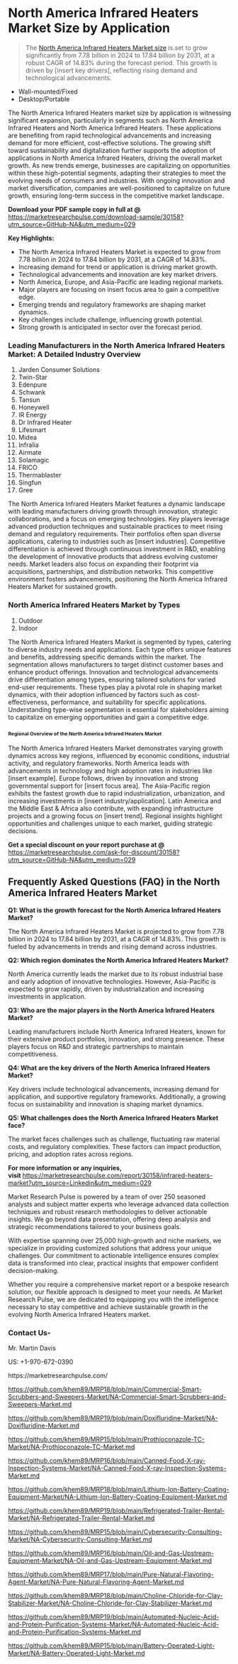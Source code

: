 <h1>North America Infrared Heaters Market&nbsp;Size by Application</h1><blockquote><p>The <a href="https://marketresearchpulse.com/download-sample/30158?utm_source=GitHub-NA&amp;utm_medium=029">North America Infrared Heaters Market size</a> is set to grow significantly from 7.78 billion in 2024 to 17.84 billion by 2031, at a robust CAGR of 14.83% during the forecast period. This growth is driven by [insert key drivers], reflecting rising demand and technological advancements.</p></blockquote><ul><li>Wall-mounted/Fixed<li> Desktop/Portable</li></ul><p>The North America Infrared Heaters market size by application is witnessing significant expansion, particularly in segments such as North America Infrared Heaters and North America Infrared Heaters. These applications are benefiting from rapid technological advancements and increasing demand for more efficient, cost-effective solutions. The growing shift toward sustainability and digitalization further supports the adoption of applications in North America Infrared Heaters, driving the overall market growth. As new trends emerge, businesses are capitalizing on opportunities within these high-potential segments, adapting their strategies to meet the evolving needs of consumers and industries. With ongoing innovation and market diversification, companies are well-positioned to capitalize on future growth, ensuring long-term success in the competitive market landscape.</p><p><strong>Download your PDF sample copy in full at @ </strong><a href="https://marketresearchpulse.com/download-sample/30158?utm_source=GitHub-NA&amp;utm_medium=029">https://marketresearchpulse.com/download-sample/30158?utm_source=GitHub-NA&amp;utm_medium=029</a></p><p><strong>Key Highlights: </strong></p><ul><li>The North America Infrared Heaters Market is expected to grow from 7.78 billion in 2024 to 17.84 billion by 2031, at a CAGR of 14.83%.</li><li>Increasing demand for trend or application is driving market growth.</li><li>Technological advancements and innovation are key market drivers.</li><li>North America, Europe, and Asia-Pacific are leading regional markets.</li><li>Major players are focusing on insert focus area to gain a competitive edge.</li><li>Emerging trends and regulatory frameworks are shaping market dynamics.</li><li>Key challenges include challenge, influencing growth potential.</li><li>Strong growth is anticipated in sector over the forecast period.</li></ul><h3>Leading Manufacturers in the North America Infrared Heaters Market: A Detailed Industry Overview</h3><ol><li>Jarden Consumer Solutions</li><li>Twin-Star</li><li>Edenpure</li><li>Schwank</li><li>Tansun</li><li>Honeywell</li><li>IR Energy</li><li>Dr Infrared Heater</li><li>Lifesmart</li><li>Midea</li><li>Infralia</li><li>Airmate</li><li>Solamagic</li><li>FRICO</li><li>Thermablaster</li><li>Singfun</li><li>Gree</li></ol><div class="flex max-w-full flex-col flex-grow"><div class="min-h-8 text-message flex w-full flex-col items-end gap-2 whitespace-normal break-words [.text-message+&amp;]:mt-5" dir="auto" data-message-author-role="assistant" data-message-id="fd8432e4-4910-450d-b182-61b7bfb0a01f" data-message-model-slug="gpt-4o"><div class="flex w-full flex-col gap-1 empty:hidden first:pt-[3px]"><div class="markdown prose w-full break-words dark:prose-invert light"><p>The North America Infrared Heaters Market features a dynamic landscape with leading manufacturers driving growth through innovation, strategic collaborations, and a focus on emerging technologies. Key players leverage advanced production techniques and sustainable practices to meet rising demand and regulatory requirements. Their portfolios often span diverse applications, catering to industries such as [insert industries]. Competitive differentiation is achieved through continuous investment in R&amp;D, enabling the development of innovative products that address evolving customer needs. Market leaders also focus on expanding their footprint via acquisitions, partnerships, and distribution networks. This competitive environment fosters advancements, positioning the North America Infrared Heaters Market for sustained growth.</p></div></div></div></div><h3>North America Infrared Heaters Market by Types</h3><ol><li>Outdoor<li> Indoor</li></ol><div class="flex max-w-full flex-col flex-grow"><div class="min-h-8 text-message flex w-full flex-col items-end gap-2 whitespace-normal break-words [.text-message+&amp;]:mt-5" dir="auto" data-message-author-role="assistant" data-message-id="084470be-0bb7-4664-bddf-5156b4f41249" data-message-model-slug="gpt-4o-mini"><div class="flex w-full flex-col gap-1 empty:hidden first:pt-[3px]"><div class="markdown prose w-full break-words dark:prose-invert light"><p>The North America Infrared Heaters Market is segmented by types, catering to diverse industry needs and applications. Each type offers unique features and benefits, addressing specific demands within the market. The segmentation allows manufacturers to target distinct customer bases and enhance product offerings. Innovation and technological advancements drive differentiation among types, ensuring tailored solutions for varied end-user requirements. These types play a pivotal role in shaping market dynamics, with their adoption influenced by factors such as cost-effectiveness, performance, and suitability for specific applications. Understanding type-wise segmentation is essential for stakeholders aiming to capitalize on emerging opportunities and gain a competitive edge.</p></div></div></div></div><h3><span style="font-size: 11px;">Regional Overview of the North America Infrared Heaters Market</span></h3><div class="flex max-w-full flex-col flex-grow"><div class="min-h-8 text-message flex w-full flex-col items-end gap-2 whitespace-normal break-words [.text-message+&amp;]:mt-5" dir="auto" data-message-author-role="assistant" data-message-id="e9038762-ce64-4e30-91c9-9bd413514231" data-message-model-slug="gpt-4o-mini"><div class="flex w-full flex-col gap-1 empty:hidden first:pt-[3px]"><div class="markdown prose w-full break-words dark:prose-invert light"><p>The North America Infrared Heaters Market demonstrates varying growth dynamics across key regions, influenced by economic conditions, industrial activity, and regulatory frameworks. North America leads with advancements in technology and high adoption rates in industries like [insert example]. Europe follows, driven by innovation and strong governmental support for [insert focus area]. The Asia-Pacific region exhibits the fastest growth due to rapid industrialization, urbanization, and increasing investments in [insert industry/application]. Latin America and the Middle East &amp; Africa also contribute, with expanding infrastructure projects and a growing focus on [insert trend]. Regional insights highlight opportunities and challenges unique to each market, guiding strategic decisions.</p></div></div></div></div><p><strong>Get a special discount on your report purchase at @ </strong><a href="https://marketresearchpulse.com/ask-for-discount/30158?utm_source=GitHub-NA&amp;utm_medium=029">https://marketresearchpulse.com/ask-for-discount/30158?utm_source=GitHub-NA&amp;utm_medium=029</a></p><h2>Frequently Asked Questions (FAQ) in the North America Infrared Heaters Market</h2><p><strong>Q1: What is the growth forecast for the North America Infrared Heaters Market?</strong></p><p>The North America Infrared Heaters Market is projected to grow from 7.78 billion in 2024 to 17.84 billion by 2031, at a CAGR of 14.83%. This growth is fueled by advancements in trends and rising demand across industries.</p><p><strong>Q2: Which region dominates the North America Infrared Heaters Market?</strong></p><p>North America currently leads the market due to its robust industrial base and early adoption of innovative technologies. However, Asia-Pacific is expected to grow rapidly, driven by industrialization and increasing investments in application.</p><p><strong>Q3: Who are the major players in the North America Infrared Heaters Market?</strong></p><p>Leading manufacturers include North America Infrared Heaters, known for their extensive product portfolios, innovation, and strong presence. These players focus on R&amp;D and strategic partnerships to maintain competitiveness.</p><p><strong>Q4: What are the key drivers of the North America Infrared Heaters Market?</strong></p><p>Key drivers include technological advancements, increasing demand for application, and supportive regulatory frameworks. Additionally, a growing focus on sustainability and innovation is shaping market dynamics.</p><p><strong>Q5: What challenges does the North America Infrared Heaters Market face?</strong></p><p>The market faces challenges such as challenge, fluctuating raw material costs, and regulatory complexities. These factors can impact production, pricing, and adoption rates across regions.</p><p><strong>For more information or any inquiries, visit&nbsp;</strong><a href="https://marketresearchpulse.com/report/30158/infrared-heaters-market?utm_source=Linkedin&utm_medium=029">https://marketresearchpulse.com/report/30158/infrared-heaters-market?utm_source=Linkedin&utm_medium=029</a></p><p>Market Research Pulse is powered by a team of over 250 seasoned analysts and subject matter experts who leverage advanced data collection techniques and robust research methodologies to deliver actionable insights. We go beyond data presentation, offering deep analysis and strategic recommendations tailored to your business goals.</p><p>With expertise spanning over 25,000 high-growth and niche markets, we specialize in providing customized solutions that address your unique challenges. Our commitment to actionable intelligence ensures complex data is transformed into clear, practical insights that empower confident decision-making.</p><p>Whether you require a comprehensive market report or a bespoke research solution, our flexible approach is designed to meet your needs. At Market Research Pulse, we are dedicated to equipping you with the intelligence necessary to stay competitive and achieve sustainable growth in the evolving North America Infrared Heaters market.</p><h3><strong>Contact Us-</strong></h3><p>Mr. Martin Davis</p><p>US: +1-970-672-0390</p><p>https://marketresearchpulse.com/</p><p><a href="https://github.com/khem89/MRP18/blob/main/Commercial-Smart-Scrubbers-and-Sweepers-Market/NA-Commercial-Smart-Scrubbers-and-Sweepers-Market.md">https://github.com/khem89/MRP18/blob/main/Commercial-Smart-Scrubbers-and-Sweepers-Market/NA-Commercial-Smart-Scrubbers-and-Sweepers-Market.md</a></p><p><a href="https://github.com/khem89/MRP19/blob/main/Doxifluridine-Market/NA-Doxifluridine-Market.md">https://github.com/khem89/MRP19/blob/main/Doxifluridine-Market/NA-Doxifluridine-Market.md</a></p><p><a href="https://github.com/khem89/MRP15/blob/main/Prothioconazole-TC-Market/NA-Prothioconazole-TC-Market.md">https://github.com/khem89/MRP15/blob/main/Prothioconazole-TC-Market/NA-Prothioconazole-TC-Market.md</a></p><p><a href="https://github.com/khem89/MRP16/blob/main/Canned-Food-X-ray-Inspection-Systems-Market/NA-Canned-Food-X-ray-Inspection-Systems-Market.md">https://github.com/khem89/MRP16/blob/main/Canned-Food-X-ray-Inspection-Systems-Market/NA-Canned-Food-X-ray-Inspection-Systems-Market.md</a></p><p><a href="https://github.com/khem89/MRP18/blob/main/Lithium-Ion-Battery-Coating-Equipment-Market/NA-Lithium-Ion-Battery-Coating-Equipment-Market.md">https://github.com/khem89/MRP18/blob/main/Lithium-Ion-Battery-Coating-Equipment-Market/NA-Lithium-Ion-Battery-Coating-Equipment-Market.md</a></p><p><a href="https://github.com/khem89/MRP19/blob/main/Refrigerated-Trailer-Rental-Market/NA-Refrigerated-Trailer-Rental-Market.md">https://github.com/khem89/MRP19/blob/main/Refrigerated-Trailer-Rental-Market/NA-Refrigerated-Trailer-Rental-Market.md</a></p><p><a href="https://github.com/khem89/MRP15/blob/main/Cybersecurity-Consulting-Market/NA-Cybersecurity-Consulting-Market.md">https://github.com/khem89/MRP15/blob/main/Cybersecurity-Consulting-Market/NA-Cybersecurity-Consulting-Market.md</a></p><p><a href="https://github.com/khem89/MRP16/blob/main/Oil-and-Gas-Upstream-Equipment-Market/NA-Oil-and-Gas-Upstream-Equipment-Market.md">https://github.com/khem89/MRP16/blob/main/Oil-and-Gas-Upstream-Equipment-Market/NA-Oil-and-Gas-Upstream-Equipment-Market.md</a></p><p><a href="https://github.com/khem89/MRP17/blob/main/Pure-Natural-Flavoring-Agent-Market/NA-Pure-Natural-Flavoring-Agent-Market.md">https://github.com/khem89/MRP17/blob/main/Pure-Natural-Flavoring-Agent-Market/NA-Pure-Natural-Flavoring-Agent-Market.md</a></p><p><a href="https://github.com/khem89/MRP18/blob/main/Choline-Chloride-for-Clay-Stabilizer-Market/NA-Choline-Chloride-for-Clay-Stabilizer-Market.md">https://github.com/khem89/MRP18/blob/main/Choline-Chloride-for-Clay-Stabilizer-Market/NA-Choline-Chloride-for-Clay-Stabilizer-Market.md</a></p><p><a href="https://github.com/khem89/MRP19/blob/main/Automated-Nucleic-Acid-and-Protein-Purification-Systems-Market/NA-Automated-Nucleic-Acid-and-Protein-Purification-Systems-Market.md">https://github.com/khem89/MRP19/blob/main/Automated-Nucleic-Acid-and-Protein-Purification-Systems-Market/NA-Automated-Nucleic-Acid-and-Protein-Purification-Systems-Market.md</a></p><p><a href="https://github.com/khem89/MRP15/blob/main/Battery-Operated-Light-Market/NA-Battery-Operated-Light-Market.md">https://github.com/khem89/MRP15/blob/main/Battery-Operated-Light-Market/NA-Battery-Operated-Light-Market.md</a></p>
